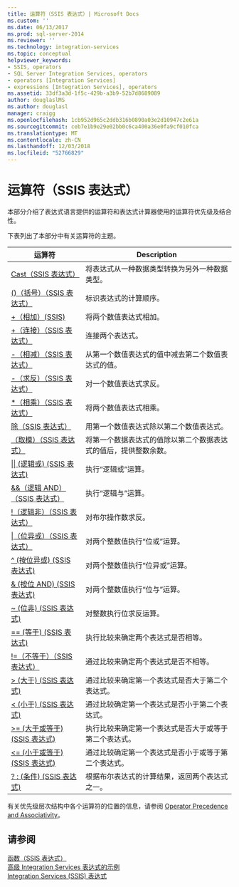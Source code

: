 ```yaml
---
title: 运算符（SSIS 表达式）| Microsoft Docs
ms.custom: ''
ms.date: 06/13/2017
ms.prod: sql-server-2014
ms.reviewer: ''
ms.technology: integration-services
ms.topic: conceptual
helpviewer_keywords:
- SSIS, operators
- SQL Server Integration Services, operators
- operators [Integration Services]
- expressions [Integration Services], operators
ms.assetid: 33df3a3d-1f5c-429b-a3b9-52b7d8689089
author: douglaslMS
ms.author: douglasl
manager: craigg
ms.openlocfilehash: 1cb952d965c2ddb316b0890a03e2d10947c2e61a
ms.sourcegitcommit: ceb7e1b9e29e02bb0c6ca400a36e0fa9cf010fca
ms.translationtype: MT
ms.contentlocale: zh-CN
ms.lasthandoff: 12/03/2018
ms.locfileid: "52766829"
---
```

# <a name="operators-ssis-expression"></a>运算符（SSIS 表达式）
  本部分介绍了表达式语言提供的运算符和表达式计算器使用的运算符优先级及结合性。  
  
 下表列出了本部分中有关运算符的主题。  
  
|运算符|Description|  
|--------------|-----------------|  
|[Cast（SSIS 表达式）](cast-ssis-expression.md)|将表达式从一种数据类型转换为另外一种数据类型。|  
|[()（括号）（SSIS 表达式）](parentheses-ssis-expression.md)|标识表达式的计算顺序。|  
|[+（相加）(SSIS)](add-ssis.md)|将两个数值表达式相加。|  
|[+（连接）（SSIS 表达式）](concatenate-ssis-expression.md)|连接两个表达式。|  
|[-（相减）（SSIS 表达式）](subtract-ssis-expression.md)|从第一个数值表达式的值中减去第二个数值表达式的值。|  
|[-（求反）（SSIS 表达式）](negate-ssis-expression.md)|对一个数值表达式求反。|  
|[*（相乘）（SSIS 表达式）](multiply-ssis-expression.md)|将两个数值表达式相乘。|  
|[除（SSIS 表达式）](divide-ssis-expression.md)|用第一个数值表达式除以第二个数值表达式。|  
|[（取模）（SSIS 表达式）](modulo-ssis-expression.md)|将第一个数据表达式的值除以第二个数据表达式的值后，提供整数余数。|  
|[&#124;&#124; &#40;逻辑或&#41; &#40;SSIS 表达式&#41;](logical-or-ssis-expression.md)|执行“逻辑或”运算。|  
|[&&（逻辑 AND）（SSIS 表达式）](logical-and-ssis-expression.md)|执行“逻辑与”运算。|  
|[\!（逻辑非）（SSIS 表达式）](logical-not-ssis-expression.md)|对布尔操作数求反。|  
|[&#124;（位异或）（SSIS 表达式）](bitwise-inclusive-or-ssis-expression.md)|对两个整数值执行“位或”运算。|  
|[^ &#40;按位异或&#41; &#40;SSIS 表达式&#41;](bitwise-exclusive-or-ssis-expression.md)|对两个整数值执行“位异或”运算。|  
|[& &#40;按位 AND&#41; &#40;SSIS 表达式&#41;](bitwise-and-ssis-expression.md)|对两个整数值执行“位与”运算。|  
|[~ &#40;位非&#41; &#40;SSIS 表达式&#41;](bitwise-not-ssis-expression.md)|对整数执行位求反运算。|  
|[== &#40;等于&#41; &#40;SSIS 表达式&#41;](equal-ssis-expression.md)|执行比较来确定两个表达式是否相等。|  
|[\!=（不等于）（SSIS 表达式）](unequal-ssis-expression.md)|通过比较来确定两个表达式是否不相等。|  
|[&#62; &#40;大于&#41; &#40;SSIS 表达式&#41;](greater-than-ssis-expression.md)|通过比较来确定第一个表达式是否大于第二个表达式。|  
|[&#60; &#40;小于&#41; &#40;SSIS 表达式&#41;](less-than-ssis-expression.md)|通过比较确定第一个表达式是否小于第二个表达式。|  
|[&#62;= &#40;大于或等于&#41; &#40;SSIS 表达式&#41;](greater-than-or-equal-to-ssis-expression.md)|执行比较来确定第一个表达式是否大于或等于第二个表达式。|  
|[&#60;= &#40;小于或等于&#41; &#40;SSIS 表达式&#41;](less-than-or-equal-to-ssis-expression.md)|通过比较确定第一个表达式是否小于或等于第二个表达式。|  
|[? : &#40;条件&#41; &#40;SSIS 表达式&#41;](conditional-ssis-expression.md)|根据布尔表达式的计算结果，返回两个表达式之一。|  
  
 有关优先级层次结构中各个运算符的位置的信息，请参阅 [Operator Precedence and Associativity](operator-precedence-and-associativity.md)。  
  
## <a name="see-also"></a>请参阅  
 [函数（SSIS 表达式）](functions-ssis-expression.md)   
 [高级 Integration Services 表达式的示例](examples-of-advanced-integration-services-expressions.md)   
 [Integration Services &#40;SSIS&#41; 表达式](integration-services-ssis-expressions.md)  
  
  
